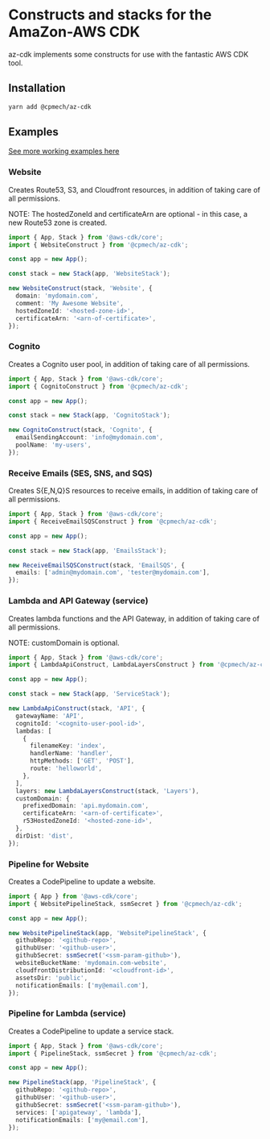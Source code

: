 # Constructs and stacks for the AmaZon-AWS CDK

az-cdk implements some constructs for use with the fantastic AWS CDK tool.

## Installation

```bash
yarn add @cpmech/az-cdk
```

## Examples

[See more working examples here](https://github.com/cpmech/az-cdk-examples)

### Website

Creates Route53, S3, and Cloudfront resources, in addition of taking care of all permissions.

NOTE: The hostedZoneId and certificateArn are optional - in this case, a new Route53 zone is created.

```ts
import { App, Stack } from '@aws-cdk/core';
import { WebsiteConstruct } from '@cpmech/az-cdk';

const app = new App();

const stack = new Stack(app, 'WebsiteStack');

new WebsiteConstruct(stack, 'Website', {
  domain: 'mydomain.com',
  comment: 'My Awesome Website',
  hostedZoneId: '<hosted-zone-id>',
  certificateArn: '<arn-of-certificate>',
});
```

### Cognito

Creates a Cognito user pool, in addition of taking care of all permissions.

```ts
import { App, Stack } from '@aws-cdk/core';
import { CognitoConstruct } from '@cpmech/az-cdk';

const app = new App();

const stack = new Stack(app, 'CognitoStack');

new CognitoConstruct(stack, 'Cognito', {
  emailSendingAccount: 'info@mydomain.com',
  poolName: 'my-users',
});
```

### Receive Emails (SES, SNS, and SQS)

Creates S{E,N,Q}S resources to receive emails, in addition of taking care of all permissions.

```ts
import { App, Stack } from '@aws-cdk/core';
import { ReceiveEmailSQSConstruct } from '@cpmech/az-cdk';

const app = new App();

const stack = new Stack(app, 'EmailsStack');

new ReceiveEmailSQSConstruct(stack, 'EmailSQS', {
  emails: ['admin@mydomain.com', 'tester@mydomain.com'],
});
```

### Lambda and API Gateway (service)

Creates lambda functions and the API Gateway, in addition of taking care of all permissions.

NOTE: customDomain is optional.

```ts
import { App, Stack } from '@aws-cdk/core';
import { LambdaApiConstruct, LambdaLayersConstruct } from '@cpmech/az-cdk';

const app = new App();

const stack = new Stack(app, 'ServiceStack');

new LambdaApiConstruct(stack, 'API', {
  gatewayName: 'API',
  cognitoId: '<cognito-user-pool-id>',
  lambdas: [
    {
      filenameKey: 'index',
      handlerName: 'handler',
      httpMethods: ['GET', 'POST'],
      route: 'helloworld',
    },
  ],
  layers: new LambdaLayersConstruct(stack, 'Layers'),
  customDomain: {
    prefixedDomain: 'api.mydomain.com',
    certificateArn: '<arn-of-certificate>',
    r53HostedZoneId: '<hosted-zone-id>',
  },
  dirDist: 'dist',
});
```

### Pipeline for Website

Creates a CodePipeline to update a website.

```ts
import { App } from '@aws-cdk/core';
import { WebsitePipelineStack, ssmSecret } from '@cpmech/az-cdk';

const app = new App();

new WebsitePipelineStack(app, 'WebsitePipelineStack', {
  githubRepo: '<github-repo>',
  githubUser: '<github-user>',
  githubSecret: ssmSecret('<ssm-param-github>'),
  websiteBucketName: 'mydomain.com-website',
  cloudfrontDistributionId: '<cloudfront-id>',
  assetsDir: 'public',
  notificationEmails: ['my@email.com'],
});
```

### Pipeline for Lambda (service)

Creates a CodePipeline to update a service stack.

```ts
import { App, Stack } from '@aws-cdk/core';
import { PipelineStack, ssmSecret } from '@cpmech/az-cdk';

const app = new App();

new PipelineStack(app, 'PipelineStack', {
  githubRepo: '<github-repo>',
  githubUser: '<github-user>',
  githubSecret: ssmSecret('<ssm-param-github>'),
  services: ['apigateway', 'lambda'],
  notificationEmails: ['my@email.com'],
});
```

